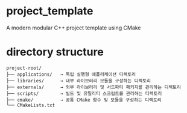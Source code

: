 # project_template
A modern modular C++ project template using CMake

# directory structure
```
project-root/
├── applications/   → 독립 실행형 애플리케이션 디렉토리
├── libraries/      → 내부 라이브러리 모듈을 구성하는 디렉토리
├── externals/      → 외부 라이브러리 및 서드파티 패키지를 관리하는 디렉토리
├── scripts/        → 빌드 및 유틸리티 스크립트를 관리하는 디렉토리
├── cmake/          → 공통 CMake 함수 및 모듈을 구성하는 디렉토리
└── CMakeLists.txt
```